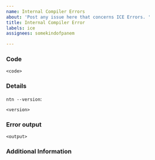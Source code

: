 ```yaml
---
name: Internal Compiler Errors
about: 'Post any issue here that concerns ICE Errors. '
title: Internal Compiler Error
labels: ice
assignees: somekindofpanem

---
```


<!--
Thank you for finding an Internal Compiler Error! 🧊  Please be as exact as possible and tell us exactly what is required and what you think might be needed.
-->

### Code

```neutron
<code>
```


### Details
<!-- If you're using the stable version of the compiler, you should also check if the
bug also exists in the beta version
-->

<!-- You can get your current version using the following command: -->
`ntn --version`:
```
<version>
```

### Error output

```
<output>
```
### Additional Information
<!-- Anything that we might need :) -->
